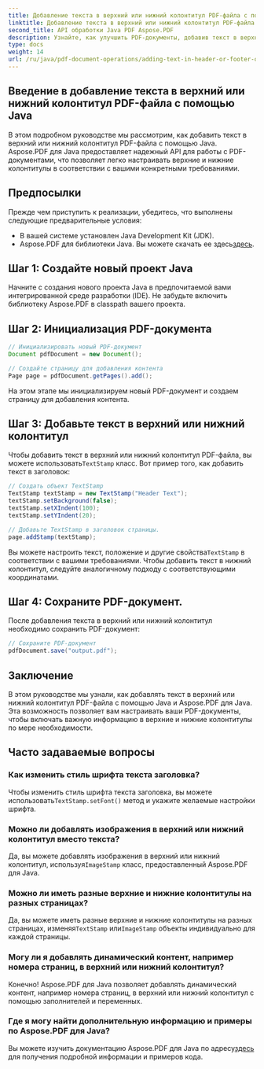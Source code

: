 ```yaml
---
title: Добавление текста в верхний или нижний колонтитул PDF-файла с помощью Java
linktitle: Добавление текста в верхний или нижний колонтитул PDF-файла с помощью Java
second_title: API обработки Java PDF Aspose.PDF
description: Узнайте, как улучшить PDF-документы, добавив текст в верхний или нижний колонтитул с помощью Java. Изучите пошаговые инструкции с Aspose.PDF для Java.
type: docs
weight: 14
url: /ru/java/pdf-document-operations/adding-text-in-header-or-footer-of-pdf-file-using-java/
---
```


## Введение в добавление текста в верхний или нижний колонтитул PDF-файла с помощью Java

В этом подробном руководстве мы рассмотрим, как добавить текст в верхний или нижний колонтитул PDF-файла с помощью Java. Aspose.PDF для Java предоставляет надежный API для работы с PDF-документами, что позволяет легко настраивать верхние и нижние колонтитулы в соответствии с вашими конкретными требованиями.

## Предпосылки

Прежде чем приступить к реализации, убедитесь, что выполнены следующие предварительные условия:

- В вашей системе установлен Java Development Kit (JDK).
-  Aspose.PDF для библиотеки Java. Вы можете скачать ее здесь[здесь](https://releases.aspose.com/pdf/java/).

## Шаг 1: Создайте новый проект Java

Начните с создания нового проекта Java в предпочитаемой вами интегрированной среде разработки (IDE). Не забудьте включить библиотеку Aspose.PDF в classpath вашего проекта.

## Шаг 2: Инициализация PDF-документа

```java
// Инициализировать новый PDF-документ
Document pdfDocument = new Document();

// Создайте страницу для добавления контента
Page page = pdfDocument.getPages().add();
```

На этом этапе мы инициализируем новый PDF-документ и создаем страницу для добавления контента.

## Шаг 3: Добавьте текст в верхний или нижний колонтитул

 Чтобы добавить текст в верхний или нижний колонтитул PDF-файла, вы можете использовать`TextStamp` класс. Вот пример того, как добавить текст в заголовок:

```java
// Создать объект TextStamp
TextStamp textStamp = new TextStamp("Header Text");
textStamp.setBackground(false);
textStamp.setXIndent(100);
textStamp.setYIndent(20);

// Добавьте TextStamp в заголовок страницы.
page.addStamp(textStamp);
```

 Вы можете настроить текст, положение и другие свойства`TextStamp` в соответствии с вашими требованиями. Чтобы добавить текст в нижний колонтитул, следуйте аналогичному подходу с соответствующими координатами.

## Шаг 4: Сохраните PDF-документ.

После добавления текста в верхний или нижний колонтитул необходимо сохранить PDF-документ:

```java
// Сохраните PDF-документ
pdfDocument.save("output.pdf");
```

## Заключение

В этом руководстве мы узнали, как добавлять текст в верхний или нижний колонтитул PDF-файла с помощью Java и Aspose.PDF для Java. Эта возможность позволяет вам настраивать ваши PDF-документы, чтобы включать важную информацию в верхние и нижние колонтитулы по мере необходимости.

## Часто задаваемые вопросы

### Как изменить стиль шрифта текста заголовка?

 Чтобы изменить стиль шрифта текста заголовка, вы можете использовать`TextStamp.setFont()` метод и укажите желаемые настройки шрифта.

### Можно ли добавлять изображения в верхний или нижний колонтитул вместо текста?

 Да, вы можете добавлять изображения в верхний или нижний колонтитул, используя`ImageStamp` класс, предоставленный Aspose.PDF для Java.

### Можно ли иметь разные верхние и нижние колонтитулы на разных страницах?

 Да, вы можете иметь разные верхние и нижние колонтитулы на разных страницах, изменяя`TextStamp` или`ImageStamp` объекты индивидуально для каждой страницы.

### Могу ли я добавлять динамический контент, например номера страниц, в верхний или нижний колонтитул?

Конечно! Aspose.PDF для Java позволяет добавлять динамический контент, например номера страниц, в верхний или нижний колонтитул с помощью заполнителей и переменных.

### Где я могу найти дополнительную информацию и примеры по Aspose.PDF для Java?

 Вы можете изучить документацию Aspose.PDF для Java по адресу[здесь](https://reference.aspose.com/pdf/java/) для получения подробной информации и примеров кода.